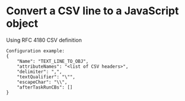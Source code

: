 # Convert a CSV line to a JavaScript object

Using RFC 4180 CSV definition

```
Configuration example:
{
    "Name": "TEXT_LINE_TO_OBJ",
    "attributeNames": "<list of CSV headers>",
    "delimiter": ",",
    "textQualifier": "\"",
    "escapeChar": "\\",
    "afterTaskRunCBs": []
}
```
